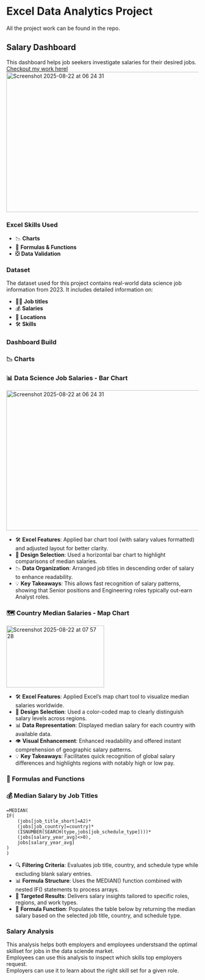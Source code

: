 # Excel Data Analytics Project
All the project work can be found in the repo.

## Salary Dashboard
This dashboard helps job seekers investigate salaries for their desired jobs.
[Checkout my work herel](Project_1-Dashboard)
<img width="919" height="367" alt="Screenshot 2025-08-22 at 06 24 31" src="https://github.com/user-attachments/assets/9c96f78c-2f10-4639-b2a6-818a1dcf8016" />

### Excel Skills Used
- 📉 **Charts**
- 🧮 **Formulas & Functions**
- ❎ **Data Validation**

### Dataset

The dataset used for this project contains real-world data science job information from 2023. It includes detailed information on:

- 👨‍💼 **Job titles**
- 💰 **Salaries**
- 📍 **Locations**
- 🛠️ **Skills**

### Dashboard Build

### 📉 Charts

### 📊 Data Science Job Salaries - Bar Chart
<img width="919" height="367" alt="Screenshot 2025-08-22 at 06 24 31" src="https://github.com/user-attachments/assets/6122c464-b5c5-4753-98a9-a551c8b391d4" />

- 🛠️ **Excel Features**: Applied bar chart tool (with salary values formatted) and adjusted layout for better clarity.
- 🎨 **Design Selection**: Used a horizontal bar chart to highlight comparisons of median salaries.
- 📉 **Data Organization**: Arranged job titles in descending order of salary to enhance readability.
- 💡 **Key Takeaways**: This allows fast recognition of salary patterns, showing that Senior positions and Engineering roles typically out-earn Analyst roles.

### 🗺️ Country Median Salaries - Map Chart
<img width="256" height="162" alt="Screenshot 2025-08-22 at 07 57 28" src="https://github.com/user-attachments/assets/958267fb-7643-45dc-81a2-72f4d6b709e5" />

- 🛠️ **Excel Features**: Applied Excel’s map chart tool to visualize median salaries worldwide.
- 🎨 **Design Selection**: Used a color-coded map to clearly distinguish salary levels across regions.
- 📊 **Data Representation**: Displayed median salary for each country with available data.
- 👁️ **Visual Enhancement**: Enhanced readability and offered instant comprehension of geographic salary patterns.
- 💡 **Key Takeaways**: Facilitates quick recognition of global salary differences and highlights regions with notably high or low pay.

### 🧮 Formulas and Functions

### 💰 Median Salary by Job Titles

```excel
=MEDIAN(
IF(
    (jobs[job_title_short]=A2)*
    (jobs[job_country]=country)*
    (ISNUMBER(SEARCH(type,jobs[job_schedule_type])))*
    (jobs[salary_year_avg]<>0),
    jobs[salary_year_avg]
)
)
```

- 🔍 **Filtering Criteria**: Evaluates job title, country, and schedule type while excluding blank salary entries.  
- 📊 **Formula Structure**: Uses the MEDIAN() function combined with nested IF() statements to process arrays.  
- 🎯 **Targeted Results**: Delivers salary insights tailored to specific roles, regions, and work types.  
- 🔢 **Formula Function**: Populates the table below by returning the median salary based on the selected job title, country, and schedule type.


### Salary Analysis
This analysis helps both employers and employees understsand the optimal skillset for jobs in the data sciende market.  
Employees can use this analysis to inspect which skills top employers request.  
Employers can use it to learn about the right skill set for a given role.  
